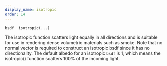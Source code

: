 ```yaml
---
display_name: isotropic
order: 14
---
```

`bsdf  isotropic(...)`

The isotropic function scatters light equally in all directions and is suitable for use in rendering dense volumetric materials such as smoke. Note that no normal vector is required to construct an isotropic bsdf since it has no directionality. The default albedo for an isotropic `bsdf` is 1, which means the isotropic() function scatters 100% of the incoming light.
